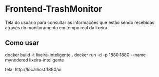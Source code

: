# Frontend-TrashMonitor

Tela do usuário para consultar as informações que estão sendo recebidas através do monitoramento em tempo real da lixeira.

## Como usar
docker build -t lixeira-inteligente .
docker run -d -p 1880:1880 --name mynodered lixeira-inteligente

tela: http://localhost:1880/ui